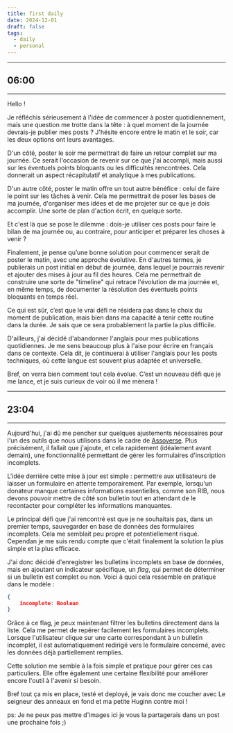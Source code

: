```yaml
---
title: first daily
date: 2024-12-01
draft: false
tags:
  - daily
  - personal
---
```

---
## 06:00
--- 
 
Hello !

Je réfléchis sérieusement à l'idée de commencer à poster quotidiennement, mais une question me trotte dans la tête : à quel moment de la journée devrais-je publier mes posts ? J'hésite encore entre le matin et le soir, car les deux options ont leurs avantages.

D'un côté, poster le soir me permettrait de faire un retour complet sur ma journée. Ce serait l'occasion de revenir sur ce que j'ai accompli, mais aussi sur les éventuels points bloquants ou les difficultés rencontrées. Cela donnerait un aspect récapitulatif et analytique à mes publications.

D'un autre côté, poster le matin offre un tout autre bénéfice : celui de faire le point sur les tâches à venir. Cela me permettrait de poser les bases de ma journée, d'organiser mes idées et de me projeter sur ce que je dois accomplir. Une sorte de plan d'action écrit, en quelque sorte.

Et c'est là que se pose le dilemme : dois-je utiliser ces posts pour faire le bilan de ma journée ou, au contraire, pour anticiper et préparer les choses à venir ?

Finalement, je pense qu’une bonne solution pour commencer serait de poster le matin, avec une approche évolutive. En d'autres termes, je publierais un post initial en début de journée, dans lequel je pourrais revenir et ajouter des mises à jour au fil des heures. Cela me permettrait de construire une sorte de "timeline" qui retrace l'évolution de ma journée et, en même temps, de documenter la résolution des éventuels points bloquants en temps réel.

Ce qui est sûr, c’est que le vrai défi ne résidera pas dans le choix du moment de publication, mais bien dans ma capacité à tenir cette routine dans la durée. Je sais que ce sera probablement la partie la plus difficile.

D'ailleurs, j'ai décidé d'abandonner l'anglais pour mes publications quotidiennes. Je me sens beaucoup plus à l'aise pour écrire en français dans ce contexte. Cela dit, je continuerai à utiliser l'anglais pour les posts techniques, où cette langue est souvent plus adaptée et universelle.

Bref, on verra bien comment tout cela évolue. C’est un nouveau défi que je me lance, et je suis curieux de voir où il me mènera !

---
## 23:04
---

Aujourd'hui, j'ai dû me pencher sur quelques ajustements nécessaires pour l'un des outils que nous utilisons dans le cadre de [Assoverse](https://assoverse.com). 
Plus précisément, il fallait que j'ajoute, et cela rapidement (idéalement avant demain), une fonctionnalité permettant de gérer les formulaires d'inscription incomplets.

L'idée derrière cette mise à jour est simple :
	permettre aux utilisateurs de laisser un formulaire en attente temporairement. 
	Par exemple, lorsqu'un donateur manque certaines informations essentielles, comme son RIB, nous devons pouvoir mettre de côté son bulletin tout en attendant de le recontacter pour compléter les informations manquantes.

Le principal défi que j'ai rencontré est que je ne souhaitais pas, dans un premier temps, sauvegarder en base de données des formulaires incomplets.
Cela me semblait peu propre et potentiellement risqué. 
Cependan je me suis rendu compte que c'était finalement la solution la plus simple et la plus efficace.

J'ai donc décidé d'enregistrer les bulletins incomplets en base de données, mais en ajoutant un indicateur spécifique, un _flag_, qui permet de déterminer si un bulletin est complet ou non. Voici à quoi cela ressemble en pratique dans le modèle :

```json
{   
	incomplete: Boolean
}
```

Grâce à ce flag, je peux maintenant filtrer les bulletins directement dans la liste. 
Cela me permet de repérer facilement les formulaires incomplets. 
Lorsque l'utilisateur clique sur une carte correspondant à un bulletin incomplet, il est automatiquement redirigé vers le formulaire concerné, avec les données déjà partiellement remplies.

Cette solution me semble à la fois simple et pratique pour gérer ces cas particuliers. Elle offre également une certaine flexibilité pour améliorer encore l'outil à l'avenir si besoin.

Bref tout ça mis en place, testé et deployé, je vais donc me coucher avec Le seigneur des anneaux en fond et ma petite Huginn contre moi !

ps: Je ne peux pas mettre d'images ici je vous la partagerais dans un post une prochaine fois ;)